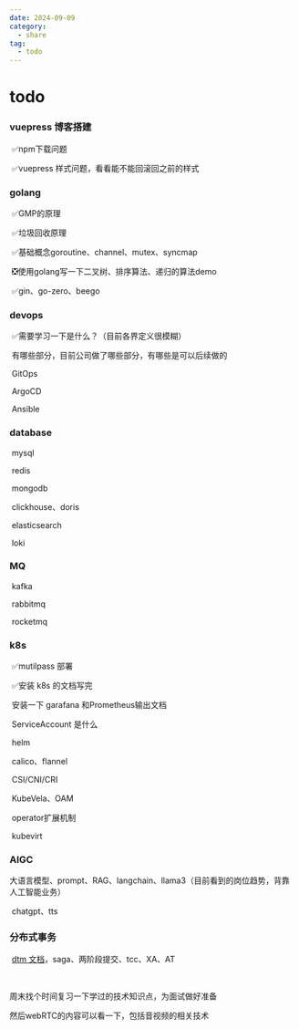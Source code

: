 ```yaml
---
date: 2024-09-09
category:
  - share
tag:
  - todo
---
```


# todo
### vuepress 博客搭建

​	✅npm下载问题

​	✅vuepress 样式问题，看看能不能回滚回之前的样式

### golang

​	✅GMP的原理

​	✅垃圾回收原理

​	✅基础概念goroutine、channel、mutex、syncmap

​	❎使用golang写一下二叉树、排序算法、递归的算法demo

​	✅gin、go-zero、beego

### devops

​	✅需要学习一下是什么？（目前各界定义很模糊）

​	有哪些部分，目前公司做了哪些部分，有哪些是可以后续做的

​	GitOps

​	ArgoCD

​	Ansible

### database

​	mysql

​	redis

​	mongodb

​	clickhouse、doris

​	elasticsearch

​	loki

### MQ

​	kafka

​	rabbitmq

​	rocketmq

### k8s

​	✅mutilpass 部署

​	✅安装 k8s 的文档写完

​	安装一下 garafana 和Prometheus输出文档

​	ServiceAccount 是什么

​	helm

​	calico、flannel

​	CSI/CNI/CRI

​	KubeVela、OAM

​	operator扩展机制

​	kubevirt

### AIGC

​	大语言模型、prompt、RAG、langchain、llama3（目前看到的岗位趋势，背靠人工智能业务）

​	chatgpt、tts		

### 分布式事务

​	[dtm 文档](https://dtm.pub/guide/start.html)，saga、两阶段提交、tcc、XA、AT

​	



周末找个时间复习一下学过的技术知识点，为面试做好准备

然后webRTC的内容可以看一下，包括音视频的相关技术

